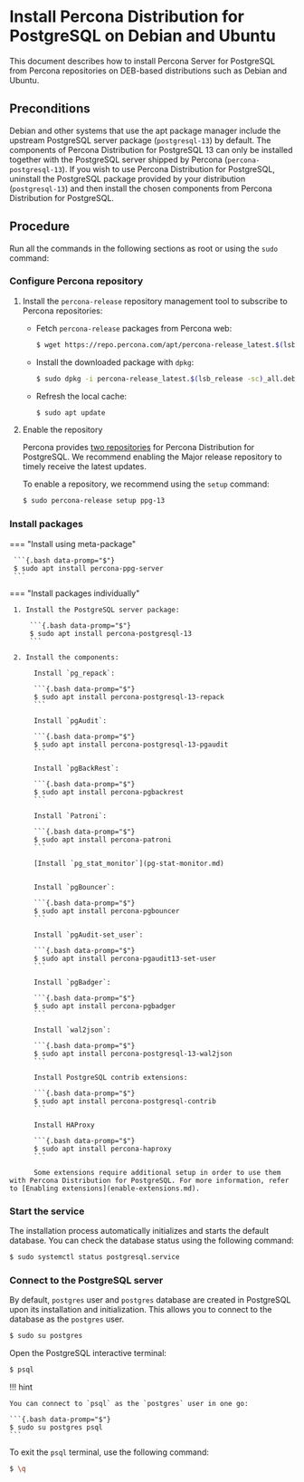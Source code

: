 # Install Percona Distribution for PostgreSQL on Debian and Ubuntu

This document describes how to install Percona Server for PostgreSQL from Percona repositories on DEB-based distributions such as Debian and Ubuntu.

## Preconditions

Debian and other systems that use the apt package manager include the upstream PostgreSQL server package (`postgresql-13`) by default. The components of Percona Distribution for PostgreSQL 13 can only be installed together with the PostgreSQL server shipped by Percona (`percona-postgresql-13`). If you wish to use Percona Distribution for PostgreSQL, uninstall the PostgreSQL package provided by your distribution (`postgresql-13`) and then install the chosen components from Percona Distribution for PostgreSQL.

## Procedure

Run all the commands in the following sections as root or using the `sudo` command:

### Configure Percona repository

1. Install the `percona-release` repository management tool to subscribe to Percona repositories:
 
     * Fetch `percona-release` packages from Percona web:

        ```{.bash data-promp="$"}
        $ wget https://repo.percona.com/apt/percona-release_latest.$(lsb_release -sc)_all.deb
        ```

     * Install the downloaded package with `dpkg`:

        ```{.bash data-promp="$"}
        $ sudo dpkg -i percona-release_latest.$(lsb_release -sc)_all.deb
        ```

     * Refresh the local cache:

        ```{.bash data-promp="$"}
        $ sudo apt update
        ```

2. Enable the repository

   Percona provides [two repositories](repo-overview.md) for Percona Distribution for PostgreSQL. We recommend enabling the Major release repository to timely receive the latest updates. 

   To enable a repository, we recommend using the `setup` command: 

   ```{.bash data-promp="$"}
   $ sudo percona-release setup ppg-13
   ```

### Install packages

=== "Install using meta-package"
     
     ```{.bash data-promp="$"}
     $ sudo apt install percona-ppg-server
     ```

=== "Install packages individually"

     1. Install the PostgreSQL server package:

         ```{.bash data-promp="$"}
         $ sudo apt install percona-postgresql-13
         ```

     2. Install the components:

          Install `pg_repack`:

          ```{.bash data-promp="$"}
          $ sudo apt install percona-postgresql-13-repack
          ```

          Install `pgAudit`:

          ```{.bash data-promp="$"}
          $ sudo apt install percona-postgresql-13-pgaudit
          ```

          Install `pgBackRest`:

          ```{.bash data-promp="$"}
          $ sudo apt install percona-pgbackrest
          ```

          Install `Patroni`:

          ```{.bash data-promp="$"}
          $ sudo apt install percona-patroni
          ```

          [Install `pg_stat_monitor`](pg-stat-monitor.md)


          Install `pgBouncer`:

          ```{.bash data-promp="$"}
          $ sudo apt install percona-pgbouncer
          ```

          Install `pgAudit-set_user`:

          ```{.bash data-promp="$"}
          $ sudo apt install percona-pgaudit13-set-user
          ```

          Install `pgBadger`:

          ```{.bash data-promp="$"}
          $ sudo apt install percona-pgbadger
          ```

          Install `wal2json`:

          ```{.bash data-promp="$"}
          $ sudo apt install percona-postgresql-13-wal2json
          ```

          Install PostgreSQL contrib extensions:

          ```{.bash data-promp="$"}
          $ sudo apt install percona-postgresql-contrib
          ```

          Install HAProxy

          ```{.bash data-promp="$"}
          $ sudo apt install percona-haproxy
          ```
          
          Some extensions require additional setup in order to use them with Percona Distribution for PostgreSQL. For more information, refer to [Enabling extensions](enable-extensions.md).

### Start the service

The installation process automatically initializes and starts the default database. You can check the database status using the following command:

```{.bash data-promp="$"}
$ sudo systemctl status postgresql.service
```

### Connect to the PostgreSQL server

By default, `postgres` user and `postgres` database are created in PostgreSQL upon its installation and initialization. This allows you to connect to the database as the `postgres` user.

```{.bash data-promp="$"}
$ sudo su postgres
```

Open the PostgreSQL interactive terminal:

```{.bash data-promp="$"}
$ psql
```

!!! hint

    You can connect to `psql` as the `postgres` user in one go:

    ```{.bash data-promp="$"}
    $ sudo su postgres psql
    ```

To exit the `psql` terminal, use the following command:

```{.bash data-promp="$"}
$ \q
```



